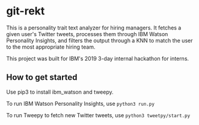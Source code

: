 # git-rekt

This is a personality trait text analyzer for hiring managers. It fetches a given user's Twitter tweets, processes them through IBM Watson Personality Insights, and filters the output through a KNN to match the user to the most appropriate hiring team. 

This project was built for IBM's 2019 3-day internal hackathon for interns. 

## How to get started

Use pip3 to install ibm_watson and tweepy. 

To run IBM Watson Personality Insights, use
` python3 run.py `

To run Tweepy to fetch new Twitter tweets, use
` python3 tweetpy/start.py `
